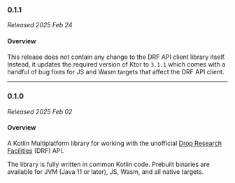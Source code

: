 ### 0.1.1

_Released 2025 Feb 24_

#### Overview

This release does not contain any change to the DRF API client library itself.
Instead, it updates the required version of Ktor to `3.1.1` which comes with a
handful of bug fixes for JS and Wasm targets that affect the DRF API client.


---

### 0.1.0

_Released 2025 Feb 02_

#### Overview

A Kotlin Multiplatform library for working with the unofficial [Drop Research Facilities](https://drf.rs)
(DRF) API.

The library is fully written in common Kotlin code. Prebuilt binaries are
available for JVM (Java 11 or later), JS, Wasm, and all native targets.